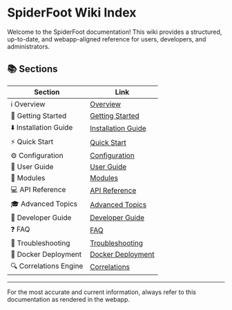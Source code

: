 # SpiderFoot Wiki Index

Welcome to the SpiderFoot documentation! This wiki provides a structured, up-to-date, and webapp-aligned reference for users, developers, and administrators.

## 📚 Sections

| Section            | Link                                                                 |
|--------------------|----------------------------------------------------------------------|
| :information_source: Overview           | [Overview](overview.md)                         |
| :rocket: Getting Started    | [Getting Started](getting_started.md)                |
| :arrow_down: Installation Guide | [Installation Guide](installation.md)                  |
| ⚡ Quick Start        | [Quick Start](quickstart.md)                              |
| :gear: Configuration      | [Configuration](configuration.md)                        |
| :bust_in_silhouette: User Guide         | [User Guide](user_guide.md)                            |
| :jigsaw: Modules            | [Modules](modules.md)                                    |
| :computer: API Reference      | [API Reference](api_reference.md)                          |
| :mortar_board: Advanced Topics    | [Advanced Topics](advanced.md)                              |
| :fork_and_knife: Developer Guide    | [Developer Guide](developer_guide.md)                      |
| :question: FAQ                | [FAQ](faq.md)                                            |
| :wrench: Troubleshooting    | [Troubleshooting](troubleshooting.md)                      |
| 🐳 Docker Deployment  | [Docker Deployment](docker_deployment.md)                  |
| :mag: Correlations Engine   | [Correlations](correlations/correlation.md)                      |

---

For the most accurate and current information, always refer to this documentation as rendered in the webapp.
